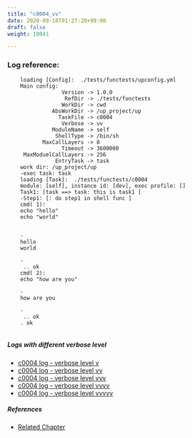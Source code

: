 ```yaml
---
title: "c0004_vv"
date: 2020-09-18T01:27:20+99:00
draft: false
weight: 10041

---
```


### Log reference: <no value>

```
    loading [Config]:  ./tests/functests/upconfig.yml
    Main config:
                 Version -> 1.0.0
                  RefDir -> ./tests/functests
                 WorkDir -> cwd
              AbsWorkDir -> /up_project/up
                TaskFile -> c0004
                 Verbose -> vv
              ModuleName -> self
               ShellType -> /bin/sh
           MaxCallLayers -> 8
                 Timeout -> 3600000
     MaxModuelCallLayers -> 256
               EntryTask -> task
    work dir: /up_project/up
    -exec task: task
    loading [Task]:  ./tests/functests/c0004
    module: [self], instance id: [dev], exec profile: []
    Task1: [task ==> task: this is task1 ]
    -Step1: [: do step1 in shell func ]
    cmd( 1):
    echo "hello"
    echo "world"
    
    
    -
    hello
    world
    
    -
     .. ok
    cmd( 2):
    echo "how are you"
    
    -
    how are you
    
    -
     .. ok
    . ok
    
```

##### Logs with different verbose level
* [c0004 log - verbose level v](../../logs/c0004_v)
* [c0004 log - verbose level vv](../../logs/c0004_vv)
* [c0004 log - verbose level vvv](../../logs/c0004_vvv)
* [c0004 log - verbose level vvvv](../../logs/c0004_vvvv)
* [c0004 log - verbose level vvvvv](../../logs/c0004_vvvvv)

##### References
* [Related Chapter](../../quick-start/c0004)

